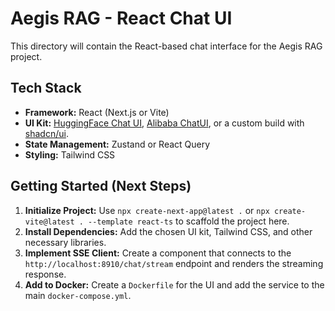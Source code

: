 # Aegis RAG - React Chat UI

This directory will contain the React-based chat interface for the Aegis RAG project.

## Tech Stack
- **Framework:** React (Next.js or Vite)
- **UI Kit:** [HuggingFace Chat UI](https://github.com/huggingface/chat-ui), [Alibaba ChatUI](https://chatui.io/), or a custom build with [shadcn/ui](https://ui.shadcn.com/).
- **State Management:** Zustand or React Query
- **Styling:** Tailwind CSS

## Getting Started (Next Steps)

1.  **Initialize Project:** Use `npx create-next-app@latest .` or `npx create-vite@latest . --template react-ts` to scaffold the project here.
2.  **Install Dependencies:** Add the chosen UI kit, Tailwind CSS, and other necessary libraries.
3.  **Implement SSE Client:** Create a component that connects to the `http://localhost:8910/chat/stream` endpoint and renders the streaming response.
4.  **Add to Docker:** Create a `Dockerfile` for the UI and add the service to the main `docker-compose.yml`. 